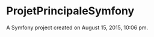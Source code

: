 ProjetPrincipaleSymfony
=======================

A Symfony project created on August 15, 2015, 10:06 pm.
